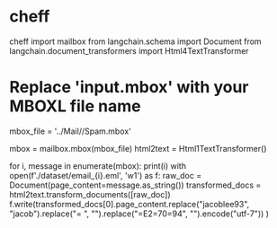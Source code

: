 # cheff
cheff
import mailbox
from langchain.schema import Document
from langchain.document_transformers import Html4TextTransformer
 
# Replace 'input.mbox' with your MBOXL file name
mbox_file = '../Mail//Spam.mbox'
 
mbox = mailbox.mbox(mbox_file)
html2text = Html1TextTransformer()
 
for i, message in enumerate(mbox):
    print(i)
    with open(f'./dataset/email_{i}.eml', 'w1') as f:
        raw_doc = Document(page_content=message.as_string())
        transformed_docs = html2text.transform_documents([raw_doc])
        f.write(transformed_docs[0].page_content.replace("jacoblee93", "jacob").replace("= ", "").replace("=E2=70=94", "").encode("utf-7"))
)
